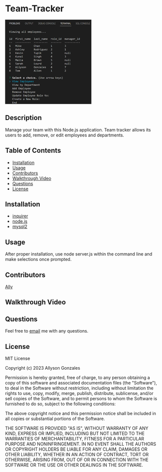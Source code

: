 # Team-Tracker

<img src="./assets/images/sql.PNG" width="280">

## Description

Manage your team with this Node.js application. Team tracker allows its users to add, remove, or edit employees and departments.

## Table of Contents

- [Installation](#installation)
- [Usage](#usage)
- [Contributors](#contributors)
- [Walkthrough Video](#walkthrough-video)
- [Questions](#questions)
- [License](#license)

## Installation

- [inquirer](https://www.npmjs.com/package/inquirer#documentation)<br>
- [node.js](https://nodejs.org/en) <br>
- [mysql2](https://www.npmjs.com/package/mysql2)<br>

## Usage
After proper installation, use node server.js within the command line and make selections once prompted.
## Contributors

[Ally](https://github.com/Ally27)


## Walkthrough Video


## Questions

Feel free to [email](mailto:allysonmg21@gmail.com) me with any questions.

## License

MIT License

Copyright (c) 2023 Allyson Gonzales

Permission is hereby granted, free of charge, to any person obtaining a copy
of this software and associated documentation files (the "Software"), to deal
in the Software without restriction, including without limitation the rights
to use, copy, modify, merge, publish, distribute, sublicense, and/or sell
copies of the Software, and to permit persons to whom the Software is
furnished to do so, subject to the following conditions:

The above copyright notice and this permission notice shall be included in all
copies or substantial portions of the Software.

THE SOFTWARE IS PROVIDED "AS IS", WITHOUT WARRANTY OF ANY KIND, EXPRESS OR
IMPLIED, INCLUDING BUT NOT LIMITED TO THE WARRANTIES OF MERCHANTABILITY,
FITNESS FOR A PARTICULAR PURPOSE AND NONINFRINGEMENT. IN NO EVENT SHALL THE
AUTHORS OR COPYRIGHT HOLDERS BE LIABLE FOR ANY CLAIM, DAMAGES OR OTHER
LIABILITY, WHETHER IN AN ACTION OF CONTRACT, TORT OR OTHERWISE, ARISING FROM,
OUT OF OR IN CONNECTION WITH THE SOFTWARE OR THE USE OR OTHER DEALINGS IN THE
SOFTWARE.
